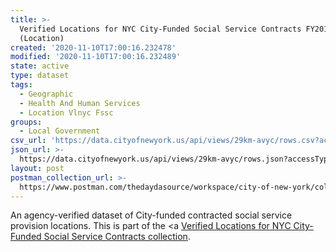 ```yaml
---
title: >-
  Verified Locations for NYC City-Funded Social Service Contracts FY2018
  (Location)
created: '2020-11-10T17:00:16.232478'
modified: '2020-11-10T17:00:16.232489'
state: active
type: dataset
tags:
  - Geographic
  - Health And Human Services
  - Location Vlnyc Fssc
groups:
  - Local Government
csv_url: 'https://data.cityofnewyork.us/api/views/29km-avyc/rows.csv?accessType=DOWNLOAD'
json_url: >-
  https://data.cityofnewyork.us/api/views/29km-avyc/rows.json?accessType=DOWNLOAD
layout: post
postman_collection_url: >-
  https://www.postman.com/thedaydasource/workspace/city-of-new-york/collection/15909983-941d2786-3cf9-4e69-89d1-f3212220fbcf
---
```

An agency-verified dataset of City-funded contracted social service provision locations.
This is part of the <a <a href='https://data.cityofnewyork.us/browse?Data-Collection_Data-Collection=Verified+Locations+for+NYC+City-Funded+Social+Service+Contracts'>Verified Locations for NYC City-Funded Social Service Contracts collection</a>.
